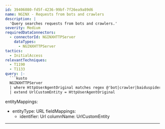 ```yaml
---
id: 39406080-fd5f-4236-99bf-7f26ea9a89d6
name: NGINX - Requests from bots and crawlers
description: |
  'Query searches requests from bots and crawlers.'
severity: Medium
requiredDataConnectors:
  - connectorId: NGINXHTTPServer
    dataTypes:
      - NGINXHTTPServer
tactics:
  - InitialAccess
relevantTechniques:
  - T1190
  - T1133
query: |-
  ```kusto
  NGINXHTTPServer
  | where HttpUserAgentOriginal matches regex @'bot|crawler|baiduspider|80legs|ia_archiver|voyager|curl|wget|yahoo!|slurp|mediapartners-google'
  | extend UrlCustomEntity = HttpUserAgentOriginal
  ```
entityMappings:
  - entityType: URL
    fieldMappings:
      - identifier: Url
        columnName: UrlCustomEntity
---
```


